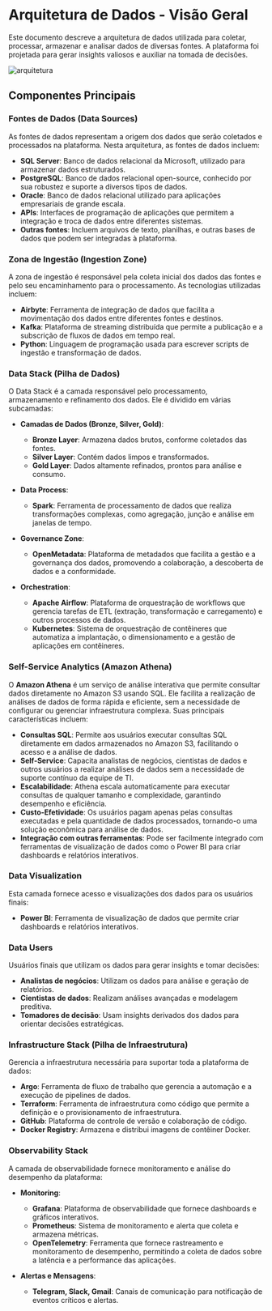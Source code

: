 # Arquitetura de Dados - Visão Geral

Este documento descreve a arquitetura de dados utilizada para coletar, processar, armazenar e analisar dados de diversas fontes. A plataforma foi projetada para gerar insights valiosos e auxiliar na tomada de decisões.

![arquitetura](./img/architecture.png)

## Componentes Principais

### Fontes de Dados (Data Sources)
As fontes de dados representam a origem dos dados que serão coletados e processados na plataforma. Nesta arquitetura, as fontes de dados incluem:

- **SQL Server**: Banco de dados relacional da Microsoft, utilizado para armazenar dados estruturados.
- **PostgreSQL**: Banco de dados relacional open-source, conhecido por sua robustez e suporte a diversos tipos de dados.
- **Oracle**: Banco de dados relacional utilizado para aplicações empresariais de grande escala.
- **APIs**: Interfaces de programação de aplicações que permitem a integração e troca de dados entre diferentes sistemas.
- **Outras fontes**: Incluem arquivos de texto, planilhas, e outras bases de dados que podem ser integradas à plataforma.

### Zona de Ingestão (Ingestion Zone)
A zona de ingestão é responsável pela coleta inicial dos dados das fontes e pelo seu encaminhamento para o processamento. As tecnologias utilizadas incluem:

- **Airbyte**: Ferramenta de integração de dados que facilita a movimentação dos dados entre diferentes fontes e destinos.
- **Kafka**: Plataforma de streaming distribuída que permite a publicação e a subscrição de fluxos de dados em tempo real.
- **Python**: Linguagem de programação usada para escrever scripts de ingestão e transformação de dados.

### Data Stack (Pilha de Dados)
O Data Stack é a camada responsável pelo processamento, armazenamento e refinamento dos dados. Ele é dividido em várias subcamadas:

- **Camadas de Dados (Bronze, Silver, Gold)**:
  - **Bronze Layer**: Armazena dados brutos, conforme coletados das fontes.
  - **Silver Layer**: Contém dados limpos e transformados.
  - **Gold Layer**: Dados altamente refinados, prontos para análise e consumo.

- **Data Process**: 
  - **Spark**: Ferramenta de processamento de dados que realiza transformações complexas, como agregação, junção e análise em janelas de tempo.

- **Governance Zone**:
  - **OpenMetadata**: Plataforma de metadados que facilita a gestão e a governança dos dados, promovendo a colaboração, a descoberta de dados e a conformidade.

- **Orchestration**:
  - **Apache Airflow**: Plataforma de orquestração de workflows que gerencia tarefas de ETL (extração, transformação e carregamento) e outros processos de dados.
  - **Kubernetes**: Sistema de orquestração de contêineres que automatiza a implantação, o dimensionamento e a gestão de aplicações em contêineres.

### Self-Service Analytics (Amazon Athena)
O **Amazon Athena** é um serviço de análise interativa que permite consultar dados diretamente no Amazon S3 usando SQL. Ele facilita a realização de análises de dados de forma rápida e eficiente, sem a necessidade de configurar ou gerenciar infraestrutura complexa. Suas principais características incluem:

- **Consultas SQL**: Permite aos usuários executar consultas SQL diretamente em dados armazenados no Amazon S3, facilitando o acesso e a análise de dados.
- **Self-Service**: Capacita analistas de negócios, cientistas de dados e outros usuários a realizar análises de dados sem a necessidade de suporte contínuo da equipe de TI.
- **Escalabilidade**: Athena escala automaticamente para executar consultas de qualquer tamanho e complexidade, garantindo desempenho e eficiência.
- **Custo-Efetividade**: Os usuários pagam apenas pelas consultas executadas e pela quantidade de dados processados, tornando-o uma solução econômica para análise de dados.
- **Integração com outras ferramentas**: Pode ser facilmente integrado com ferramentas de visualização de dados como o Power BI para criar dashboards e relatórios interativos.

### Data Visualization
Esta camada fornece acesso e visualizações dos dados para os usuários finais:

- **Power BI**: Ferramenta de visualização de dados que permite criar dashboards e relatórios interativos.

### Data Users
Usuários finais que utilizam os dados para gerar insights e tomar decisões:

- **Analistas de negócios**: Utilizam os dados para análise e geração de relatórios.
- **Cientistas de dados**: Realizam análises avançadas e modelagem preditiva.
- **Tomadores de decisão**: Usam insights derivados dos dados para orientar decisões estratégicas.

### Infrastructure Stack (Pilha de Infraestrutura)
Gerencia a infraestrutura necessária para suportar toda a plataforma de dados:

- **Argo**: Ferramenta de fluxo de trabalho que gerencia a automação e a execução de pipelines de dados.
- **Terraform**: Ferramenta de infraestrutura como código que permite a definição e o provisionamento de infraestrutura.
- **GitHub**: Plataforma de controle de versão e colaboração de código.
- **Docker Registry**: Armazena e distribui imagens de contêiner Docker.

### Observability Stack
A camada de observabilidade fornece monitoramento e análise do desempenho da plataforma:

- **Monitoring**:
  - **Grafana**: Plataforma de observabilidade que fornece dashboards e gráficos interativos.
  - **Prometheus**: Sistema de monitoramento e alerta que coleta e armazena métricas.
   - **OpenTelemetry**: Ferramenta que fornece rastreamento e monitoramento de desempenho, permitindo a coleta de dados sobre a latência e a performance das aplicações.

- **Alertas e Mensagens**:
  - **Telegram, Slack, Gmail**: Canais de comunicação para notificação de eventos críticos e alertas.